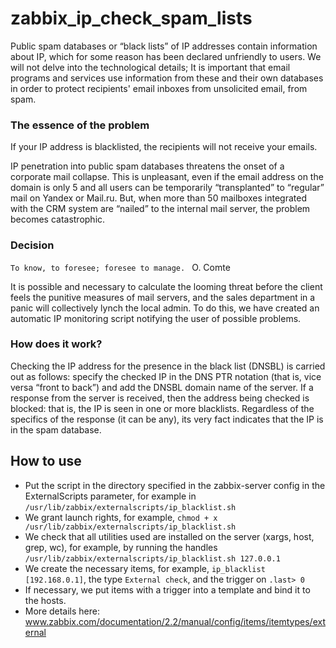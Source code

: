 # zabbix_ip_check_spam_lists

Public spam databases or “black lists” of IP addresses contain information about IP, which for some reason has been declared unfriendly to users. We will not delve into the technological details; It is important that email programs and services use information from these and their own databases in order to protect recipients' email inboxes from unsolicited email, from spam.

### The essence of the problem

If your IP address is blacklisted, the recipients will not receive your emails.

IP penetration into public spam databases threatens the onset of a corporate mail collapse. This is unpleasant, even if the email address on the domain is only 5 and all users can be temporarily “transplanted” to “regular” mail on Yandex or Mail.ru. But, when more than 50 mailboxes integrated with the CRM system are “nailed” to the internal mail server, the problem becomes catastrophic.

### Decision

``To know, to foresee; foresee to manage. `` O. Comte

It is possible and necessary to calculate the looming threat before the client feels the punitive measures of mail servers, and the sales department in a panic will collectively lynch the local admin. To do this, we have created an automatic IP monitoring script notifying the user of possible problems.
### How does it work?

Checking the IP address for the presence in the black list (DNSBL) is carried out as follows: specify the checked IP in the DNS PTR notation (that is, vice versa “front to back”) and add the DNSBL domain name of the server. If a response from the server is received, then the address being checked is blocked: that is, the IP is seen in one or more blacklists. Regardless of the specifics of the response (it can be any), its very fact indicates that the IP is in the spam database.

## How to use
- Put the script in the directory specified in the zabbix-server config in the ExternalScripts parameter, for example in ``/usr/lib/zabbix/externalscripts/ip_blacklist.sh``
- We grant launch rights, for example, ``chmod + x /usr/lib/zabbix/externalscripts/ip_blacklist.sh``
- We check that all utilities used are installed on the server (xargs, host, grep, wc), for example, by running the handles ``/usr/lib/zabbix/externalscripts/ip_blacklist.sh 127.0.0.1``
- We create the necessary items, for example, ``ip_blacklist [192.168.0.1]``, the type ``External check``, and the trigger on ``.last> 0``
-  If necessary, we put items with a trigger into a template and bind it to the hosts.
- More details here: www.zabbix.com/documentation/2.2/manual/config/items/itemtypes/external
